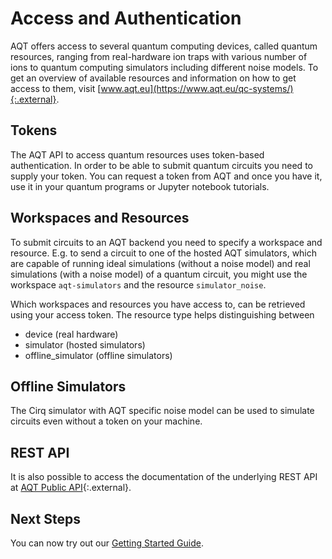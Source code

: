 # Access and Authentication

AQT offers access to several quantum computing devices, called quantum
resources, ranging from real-hardware ion traps with various number of ions to
quantum computing simulators including different noise models. To get an
overview of available resources and information on how to get access to them,
visit [www.aqt.eu](https://www.aqt.eu/qc-systems/){:.external}.

## Tokens

The AQT API to access quantum resources uses token-based authentication. In
order to be able to submit quantum circuits you need to supply your token. You
can request a token from AQT and once you have it, use it in your quantum
programs or Jupyter notebook tutorials.

## Workspaces and Resources

To submit circuits to an AQT backend you need to specify a workspace and
resource. E.g. to send a circuit to one of the hosted AQT simulators, which are
capable of running ideal simulations (without a noise model) and real
simulations (with a noise model) of a quantum circuit, you might use the
workspace `aqt-simulators` and the resource `simulator_noise`.

Which workspaces and resources you have access to, can be retrieved using your
access token. The resource type helps distinguishing between

-   device (real hardware)
-   simulator (hosted simulators)
-   offline_simulator (offline simulators)

## Offline Simulators

The Cirq simulator with AQT specific noise model can be used to simulate
circuits even without a token on your machine.

## REST API

It is also possible to access the documentation of the underlying REST API at
[AQT Public API](https://arnica.aqt.eu/api/v1/docs){:.external}.

## Next Steps

You can now try out our [Getting Started Guide](./getting_started.ipynb).
